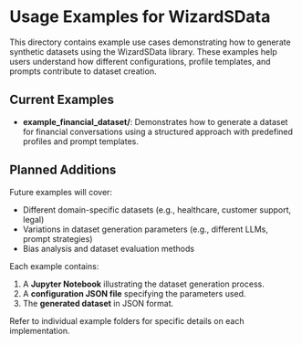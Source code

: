 # Usage Examples for WizardSData

This directory contains example use cases demonstrating how to generate synthetic datasets using the WizardSData library. These examples help users understand how different configurations, profile templates, and prompts contribute to dataset creation.

## **Current Examples**
- **example_financial_dataset/**: Demonstrates how to generate a dataset for financial conversations using a structured approach with predefined profiles and prompt templates.

## **Planned Additions**
Future examples will cover:
- Different domain-specific datasets (e.g., healthcare, customer support, legal)
- Variations in dataset generation parameters (e.g., different LLMs, prompt strategies)
- Bias analysis and dataset evaluation methods

Each example contains:
1. A **Jupyter Notebook** illustrating the dataset generation process.
2. A **configuration JSON file** specifying the parameters used.
3. The **generated dataset** in JSON format.

Refer to individual example folders for specific details on each implementation.
